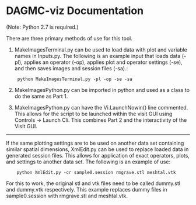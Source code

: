 DAGMC-viz Documentation
=======================

(Note: Python 2.7 is required.)

There are three primary methods of use for this tool.

1. MakeImagesTerminal.py can be used to load data with plot and variable names in Inputs.py. The following is an example input that loads data (-pl), applies an operator (-op), applies plot and operator settings (-se), and then saves images and session files (-sa).:
	
		python MakeImagesTerminal.py -pl -op -se -sa

2. MakeImagesPython.py can be imported in python and used as a class to do the same as Part 1.

3. MakeImagesPython.py can have the Vi.LaunchNowin() line commented. This allows for the script to be launched within the visit GUI using Controls -> Launch Cli. This combines Part 2 and the interactivity of the VisIt GUI.

----------------------------------------

If the same plotting settings are to be used on another data set containing similar spatial dimensions, XmlEdit.py can be used to replace loaded data in generated session files. This allows for application of exact operators, plots, and settings to another data set. The following is an example of use:

		python XmlEdit.py -cr sample0.session rmgrave.stl meshtal.vtk

For this to work, the original stl and vtk files need to be called dummy.stl and dummy.vtk respectively. This example replaces dummy files in sample0.session with rmgrave.stl and meshtal.vtk.